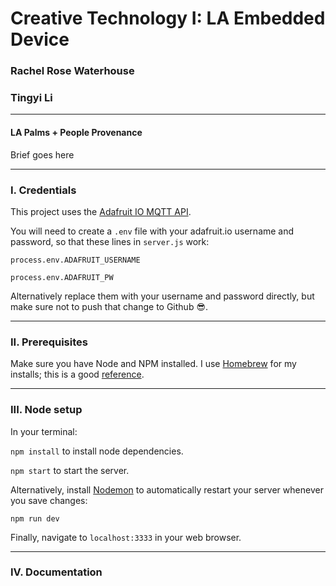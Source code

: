# Creative Technology I: LA Embedded Device
### Rachel Rose Waterhouse
### Tingyi Li

-----
#### LA Palms + People Provenance
Brief goes here

-----
### I. Credentials
This project uses the [Adafruit IO MQTT API](https://io.adafruit.com/api/docs/mqtt.html#adafruit-io-mqtt-api).

You will need to create a `.env` file with your adafruit.io username and password, so that these lines in `server.js` work:

`process.env.ADAFRUIT_USERNAME`

`process.env.ADAFRUIT_PW`

Alternatively replace them with your username and password directly, but make sure not to push that change to Github 😎.


---
### II. Prerequisites
Make sure you have Node and NPM installed. I use [Homebrew](https://brew.sh/) for my installs; this is a good [reference](https://treehouse.github.io/installation-guides/mac/node-mac.html).


---
### III. Node setup
In your terminal:

`npm install` to install node dependencies.

`npm start` to start the server.

Alternatively, install [Nodemon](https://www.npmjs.com/package/nodemon) to automatically restart your server whenever you save changes:

`npm run dev`

Finally, navigate to `localhost:3333` in your web browser.


---
### IV. Documentation
